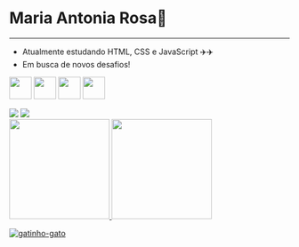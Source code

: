 # Maria Antonia Rosa👋
---
 - Atualmente estudando HTML, CSS e JavaScript ✈️✈️
 - Em busca de novos desafios! 

<img src="https://cdn.jsdelivr.net/gh/devicons/devicon/icons/java/java-original.svg" width="40" height="40"/>    <img src="https://cdn.jsdelivr.net/gh/devicons/devicon/icons/javascript/javascript-original.svg" width="40" height="40"/>  <img src="https://cdn.jsdelivr.net/gh/devicons/devicon/icons/html5/html5-original.svg" width="40" height="40"/>    <img src= "https://cdn.jsdelivr.net/gh/devicons/devicon/icons/css3/css3-original-wordmark.svg" width="40" height= "40"/>

<div> 
  <a href = "https://www.linkedin.com/in/maria-antonia-rosa-71502a244" target = "_blank"><img src= "https://img.shields.io/badge/-LinkedIn-%230077B5?style=for-the-badge&logo=linkedin&logoColor=white" target="_blank"></a>       <a href= "maria_antonia-rosa@estudante.sesisenai.org.br" target = "_blank"><img src= "https://img.shields.io/badge/Gmail-D14836?style=for-the-badge&logo=gmail&logoColor=white" target="_blank"></a>

</div

 
  
  
<div> 
<a href = "https://github.com/mariaantoniarosa">
<img height = "180em" src = "https://github-readme-stats.vercel.app/api/top-langs/?username=mariaantoniarosa&layout=compact&langs_count=7&theme=dracula"/>

<img height="180em" src="https://github-readme-stats.vercel.app/api?username=mariaantoniarosa&show_icons=true&theme=dracula&include_all_commits=true&count_private=true"/>
 
</div>
 
![gatinho-gato](https://user-images.githubusercontent.com/100320094/222295668-9a5507fd-9fea-436f-bbb4-61064ac35b0c.gif)
  
<!--
**mariaantoniarosa/mariaantoniarosa** is a ✨ _special_ ✨ repository because its `README.md` (this file) appears on your GitHub profile.

-->

